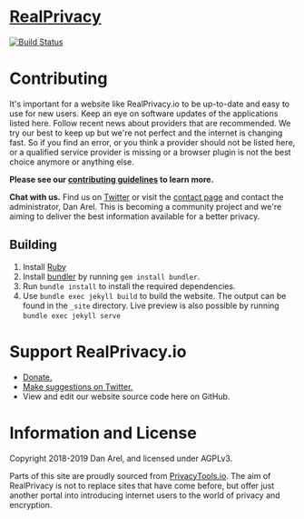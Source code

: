 # [RealPrivacy](https://www.realprivacy.io/)

[![Build Status](https://travis-ci.com/danarel/realprivacy.svg?branch=master)](https://travis-ci.com/danarel/realprivacy)

# Contributing

It's important for a website like RealPrivacy.io to be up-to-date and easy to use for new users. Keep an eye on software updates of the applications listed here. Follow recent news about providers that are recommended. We try our best to keep up but we're not perfect and the internet is changing fast. So if you find an error, or you think a provider should not be listed here, or a qualified service provider is missing or a browser plugin is not the best choice anymore or anything else.

**Please see our [contributing guidelines](.git/CONTRIBUTING.md) to learn more.**

**Chat with us.** Find us on [Twitter](https://www.twitter.com/RealPrivacyIO) or visit the [contact page](https://gist.github.com/danarel/f2fc9d001c3b8b8eb80844dc170c48d2) and contact the administrator, Dan Arel. This is becoming a community project and we're aiming to deliver the best information available for a better privacy.

## Building

1. Install [Ruby](https://www.ruby-lang.org/en/documentation/installation/)
1. Install [bundler](https://bundler.io/) by running `gem install bundler`.
1. Run `bundle install` to install the required dependencies.
1. Use `bundle exec jekyll build` to build the website. The output can be found in the `_site` directory.  Live preview is also possible by running `bundle exec jekyll serve`

# Support RealPrivacy.io

- [Donate.](https://realprivacy.io/support.html)
- [Make suggestions on Twitter.](https://www.twitter.com/RealPrivacyIO)
- View and edit our website source code here on GitHub.

# Information and License

Copyright 2018-2019 Dan Arel, and licensed under AGPLv3. 

Parts of this site are proudly sourced from [PrivacyTools.io](https://www.privacytools.io). The aim of RealPrivacy is not to replace sites that have come before, but offer just another portal into introducing internet users to the world of privacy and encryption.